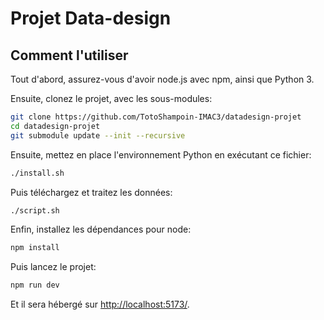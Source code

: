 # Projet Data-design

## Comment l'utiliser

Tout d'abord, assurez-vous d'avoir node.js avec npm, ainsi que Python 3.

Ensuite, clonez le projet, avec les sous-modules:

```bash
git clone https://github.com/TotoShampoin-IMAC3/datadesign-projet
cd datadesign-projet
git submodule update --init --recursive
```

Ensuite, mettez en place l'environnement Python en exécutant ce fichier:

```bash
./install.sh
```

Puis téléchargez et traitez les données:

```bash
./script.sh
```

Enfin, installez les dépendances pour node:

```bash
npm install
```

Puis lancez le projet:

```bash
npm run dev
```

Et il sera hébergé sur [http://localhost:5173/](http://localhost:5173/).
